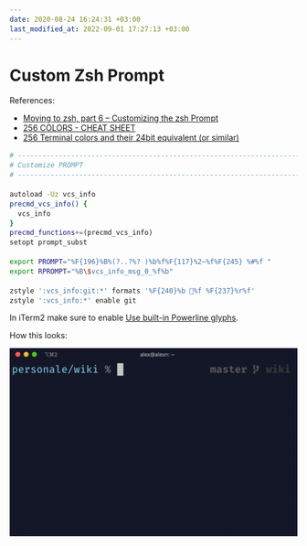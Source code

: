```yaml
---
date: 2020-08-24 16:24:31 +03:00
last_modified_at: 2022-09-01 17:27:13 +03:00
---
```


# Custom Zsh Prompt

References:
- [Moving to zsh, part 6 – Customizing the zsh Prompt](https://scriptingosx.com/2019/07/moving-to-zsh-06-customizing-the-zsh-prompt/)
- [256 COLORS - CHEAT SHEET](https://jonasjacek.github.io/colors/)
- [256 Terminal colors and their 24bit equivalent (or
  similar)](https://www.calmar.ws/vim/256-xterm-24bit-rgb-color-chart.html)

```sh
# ------------------------------------------------------------------------------
# Customize PROMPT
# ------------------------------------------------------------------------------

autoload -Uz vcs_info
precmd_vcs_info() {
  vcs_info
}
precmd_functions+=(precmd_vcs_info)
setopt prompt_subst

export PROMPT="%F{196}%B%(?..?%? )%b%f%F{117}%2~%f%F{245} %#%f "
export RPROMPT="%B\$vcs_info_msg_0_%f%b"

zstyle ':vcs_info:git:*' formats '%F{240}%b %f %F{237}%r%f'
zstyle ':vcs_info:*' enable git
```

In iTerm2 make sure to enable [Use built-in Powerline glyphs](https://www.iterm2.com/documentation-preferences-profiles-text.html).

How this looks:

![Screenshot of zsh prompt](assets/custom-zsh-prompt.png)
